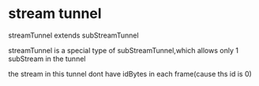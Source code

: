 # stream tunnel

streamTunnel extends subStreamTunnel

streamTunnel is a special type of subStreamTunnel,which allows only 1 subStream in the tunnel

the stream in this tunnel dont have idBytes in each frame(cause ths id is 0)

